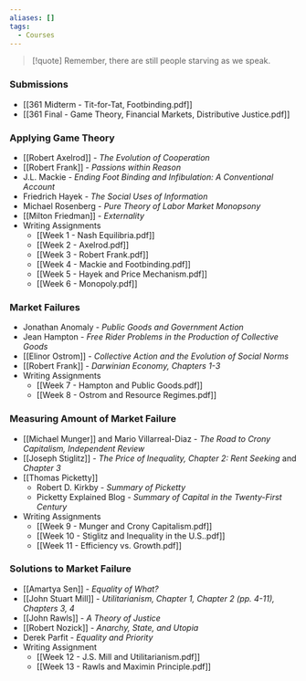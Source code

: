 ```yaml
---
aliases: []
tags:
  - Courses
---
```

> [!quote] Remember, there are still people starving as we speak.

### Submissions
- [[361 Midterm - Tit-for-Tat, Footbinding.pdf]]
- [[361 Final - Game Theory, Financial Markets, Distributive Justice.pdf]]

### Applying Game Theory
- [[Robert Axelrod]] - _The Evolution of Cooperation_
- [[Robert Frank]] - _Passions within Reason_
- J.L. Mackie - _Ending Foot Binding and Infibulation: A Conventional Account_
- Friedrich Hayek - _The Social Uses of Information_
- Michael Rosenberg - _Pure Theory of Labor Market Monopsony_
- [[Milton Friedman]] - _Externality_
- Writing Assignments
    - [[Week 1 - Nash Equilibria.pdf]]
    - [[Week 2 - Axelrod.pdf]]
    - [[Week 3 - Robert Frank.pdf]]
    - [[Week 4 - Mackie and Footbinding.pdf]]
    - [[Week 5 - Hayek and Price Mechanism.pdf]]
    - [[Week 6 - Monopoly.pdf]]

### Market Failures
- Jonathan Anomaly - _Public Goods and Government Action_
- Jean Hampton - _Free Rider Problems in the Production of Collective Goods_
- [[Elinor Ostrom]] - _Collective Action and the Evolution of Social Norms_
- [[Robert Frank]] - _Darwinian Economy, Chapters 1-3_
- Writing Assignments
    - [[Week 7 - Hampton and Public Goods.pdf]]
    - [[Week 8 - Ostrom and Resource Regimes.pdf]]

### Measuring Amount of Market Failure
- [[Michael Munger]] and Mario Villarreal-Diaz - _The Road to Crony Capitalism, Independent Review_
- [[Joseph Stiglitz]] - _The Price of Inequality, Chapter 2: Rent Seeking_ and _Chapter 3_
- [[Thomas Picketty]]
	- Robert D. Kirkby - _Summary of Picketty_
	- Picketty Explained Blog - _Summary of Capital in the Twenty-First Century_
- Writing Assignments
    - [[Week 9 - Munger and Crony Capitalism.pdf]]
    - [[Week 10 - Stiglitz and Inequality in the U.S..pdf]]
    - [[Week 11 - Efficiency vs. Growth.pdf]]
### Solutions to Market Failure
- [[Amartya Sen]] - _Equality of What?_
- [[John Stuart Mill]] - _Utilitarianism, Chapter 1, Chapter 2 (pp. 4-11), Chapters 3, 4_
- [[John Rawls]] - _A Theory of Justice_
- [[Robert Nozick]] - _Anarchy, State, and Utopia_
- Derek Parfit - _Equality and Priority_
- Writing Assignment
    - [[Week 12 - J.S. Mill and Utilitarianism.pdf]]
    - [[Week 13 - Rawls and Maximin Principle.pdf]]

